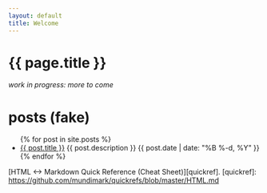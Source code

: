 ```yaml
---
layout: default
title: Welcome
---
```


# {{ page.title }}

_work in progress: more to come_

# posts (fake)
<ul class="posts">
  {% for post in site.posts %}
    <li class="post">
      <a href="{{ post.url }}">{{ post.title }}</a>
      <span>{{ post.description }}</span>
      <time class="publish-date" datetime="{{ post.date | date: '%F' }}">
        {{ post.date | date: "%B %-d, %Y" }}
      </time>
    </li>
  {% endfor %}
</ul>

[HTML <-> Markdown Quick Reference (Cheat Sheet)][quickref].
[quickref]: https://github.com/mundimark/quickrefs/blob/master/HTML.md
